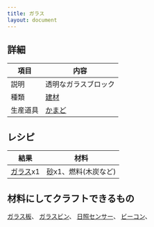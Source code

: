 ```yaml
---
title: ガラス
layout: document
---
```

## 詳細

|項目|内容|
|---|---|
|説明|透明なガラスブロック|
|種類|[建材](建材)|
|生産道具|[かまど](かまど)|

## レシピ

|結果|材料|
|---|---|
|[ガラス](ガラス)x1|[砂](砂)x1、燃料(木炭など)|

## 材料にしてクラフトできるもの

[ガラス板](ガラス板)、
[ガラスビン](ガラスビン)、
[日照センサー](日照センサー)、
[ビーコン](ビーコン)、
